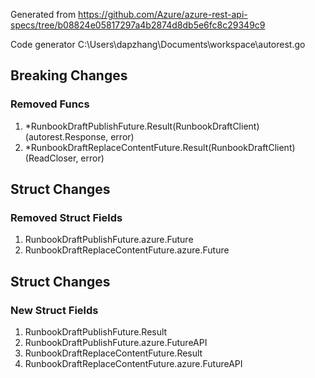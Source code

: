 Generated from https://github.com/Azure/azure-rest-api-specs/tree/b08824e05817297a4b2874d8db5e6fc8c29349c9

Code generator C:\Users\dapzhang\Documents\workspace\autorest.go

## Breaking Changes

### Removed Funcs

1. *RunbookDraftPublishFuture.Result(RunbookDraftClient) (autorest.Response, error)
1. *RunbookDraftReplaceContentFuture.Result(RunbookDraftClient) (ReadCloser, error)

## Struct Changes

### Removed Struct Fields

1. RunbookDraftPublishFuture.azure.Future
1. RunbookDraftReplaceContentFuture.azure.Future

## Struct Changes

### New Struct Fields

1. RunbookDraftPublishFuture.Result
1. RunbookDraftPublishFuture.azure.FutureAPI
1. RunbookDraftReplaceContentFuture.Result
1. RunbookDraftReplaceContentFuture.azure.FutureAPI
